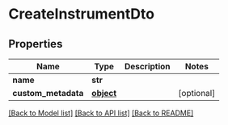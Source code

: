 # CreateInstrumentDto

## Properties
Name | Type | Description | Notes
------------ | ------------- | ------------- | -------------
**name** | **str** |  | 
**custom_metadata** | [**object**](.md) |  | [optional] 

[[Back to Model list]](../README.md#documentation-for-models) [[Back to API list]](../README.md#documentation-for-api-endpoints) [[Back to README]](../README.md)


